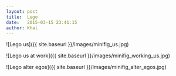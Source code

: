 ```yaml
---
layout: post
title:  Lego
date:   2015-03-15 23:41:15
author: Khal
---
```


![Lego us]({{ site.baseurl }}/images/minifig_us.jpg)

![Lego us at work]({{ site.baseurl }}/images/minifig_working_us.jpg)

![Lego alter egos]({{ site.baseurl }}/images/minifig_alter_egos.jpg)